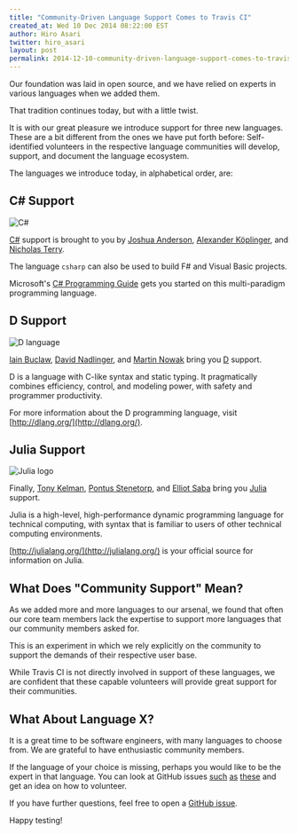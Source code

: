 ```yaml
---
title: "Community-Driven Language Support Comes to Travis CI"
created_at: Wed 10 Dec 2014 08:22:00 EST
author: Hiro Asari
twitter: hiro_asari
layout: post
permalink: 2014-12-10-community-driven-language-support-comes-to-travis-ci
---
```


Our foundation was laid in open source, and we have relied on
experts in various languages when we added them.

That tradition continues today, but with a little twist.

It is with our great pleasure we introduce support for three new languages.
These are a bit different from the ones we have put forth before:
Self-identified volunteers in the respective language communities
will develop, support, and document the language ecosystem.

The languages we introduce today, in alphabetical order, are:

## C# Support
![C#](http://upload.wikimedia.org/wikipedia/commons/thumb/0/0d/C_Sharp_wordmark.svg/640px-C_Sharp_wordmark.svg.png)

[C#](http://docs.travis-ci.com/user/languages/csharp/) support is brought to you
by [Joshua Anderson](https://github.com/joshua-anderson),
[Alexander Köplinger](https://github.com/akoeplinger), and
[Nicholas Terry](https://github.com/nterry).

The language `csharp` can also be used to build F# and Visual Basic projects.

Microsoft's [C# Programming Guide](http://msdn.microsoft.com/en-us/library/67ef8sbd.aspx)
gets you started on this multi-paradigm programming language.

## D Support
![D language](http://dlang.org/images/dlogo.png)

[Iain Buclaw](https://github.com/ibuclaw),
[David Nadlinger](https://github.com/klickverbot), and
[Martin Nowak](https://github.com/MartinNowak) bring you
[D](http://docs.travis-ci.com/user/languages/d/) support.

D is a language with C-like syntax and static typing. It pragmatically combines efficiency, control, and modeling power, with safety and programmer productivity.

For more information about the D programming language,
visit [http://dlang.org/](http://dlang.org/).

## Julia Support
![Julia logo](http://upload.wikimedia.org/wikipedia/commons/6/69/Julia_prog_language.svg)

Finally, [Tony Kelman](https://github.com/tkelman),
[Pontus Stenetorp](https://github.com/ninjin),
and [Elliot Saba](https://github.com/staticfloat) bring you
[Julia](http://docs.travis-ci.com/user/languages/julia) support.

Julia is a high-level, high-performance dynamic programming language for technical computing,
with syntax that is familiar to users of other technical computing environments.

[http://julialang.org/](http://julialang.org/) is your official source for information
on Julia.

## What Does "Community Support" Mean?

As we added more and more languages to our arsenal, we found that
often our core team members lack the expertise to support more
languages that our community members asked for.

This is an experiment in which we rely explicitly on the community
to support the demands of their respective user base.

While Travis CI is not directly involved in support of these
languages, we are confident that these capable volunteers will
provide great support for their communities.

## What About Language X?

It is a great time to be software engineers, with many languages
to choose from.
We are grateful to have enthusiastic community members.

If the language of your choice is missing, perhaps you would like
to be the expert in that language.
You can look at GitHub issues [such](https://github.com/travis-ci/travis-build/pull/294)
[as](https://github.com/travis-ci/travis-build/pull/340)
[these](https://github.com/travis-ci/travis-build/pull/318)
and get an idea on how to volunteer.

If you have further questions, feel free to open a
[GitHub issue](https://github.com/travis-ci/travis-ci/issues/new).

Happy testing!
